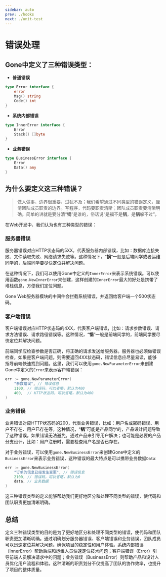 ```yaml
---
sidebar: auto
prev: ./hooks
next: ./unit-test
---
```


# 错误处理

## Gone中定义了三种错误类型：

- **普通错误**
```go
type Error interface {
	error
	Msg() string
	Code() int
}
```

- **系统内部错误**
```go
type InnerError interface {
	Error
	Stack() []byte
}
```

- **业务错误**
```go
type BusinessError interface {
	Error
	Data() any
}
```

## 为什么要定义这三种错误？

> 做人做事，边界很重要，过犹不及；我们希望通过不同类型的错误定义，厘清团队成员职责的边界。写程序，代码要职责清晰；团队成员职责要清晰明确。简单的讲就是要分清“**锅**”是谁的，俗话说“是福不是**锅**，是**锅**躲不过”。

在Web开发中，我们认为也有三种类型的错误：

### 服务器错误

服务器错误对应HTTP状态码的5XX，代表服务器内部错误，比如：数据库连接失败、文件读取失败、网络请求失败等。这种情况下，“**锅**”一般是后端同学或者运维同学的，后端同学要尽快定位并解决问题。

在这种情况下，我们可以使用Gone中定义的`InnerError`来表示系统错误。可以使用函数`gone.NewInnerError`来创建，这样创建的`InnerError`最大的好处是携带了堆栈信息，方便我们定位问题。

Gone Web服务器模块的中间件会拦截系统错误，并返回给客户端一个500状态码。

### 客户端错误

客户端错误对应HTTP状态码的4XX，代表客户端错误，比如：请求参数错误、请求方法错误、请求路径错误等。这种情况，“**锅**”一般是前端同学的，前端同学要尽快定位并解决问题。

前端同学应检查参数是否正确，将正确的请求发送给服务器。服务器也必须做错误检查，如果是客户端问题，则需要返回4XX状态码，错误信息应尽量易读，能够指导前端快速找到问题。这里，我们可以使用`gone.NewParameterError`来创建Gone中定义的`Error`来表示客户端错误：

```go
err := gone.NewParameterError(
    "参数错误", // 错误信息
    1100, // 错误码，可以省略，默认为400
    400,  // HTTP状态码，可以省略，默认为400
)
```

### 业务错误

业务错误对应HTTP状态码的200，代表业务错误，比如：用户名或密码错误、用户不存在、用户已存在等。这种情况，“**锅**”可能是产品同学的，产品设计问题导致了这种错误。如果错误无法避免，通过产品来引导用户解决；也可能是必要的产品分支设计，比如：用户注册时，需要检查用户名是否已存在。

对于业务错误，可以使用`gone.NewBusinessError`来创建Gone中定义的`BusinessError`来表示业务错误，这种错误的最大特点是可以携带业务数据`Data`:

```go
err := gone.NewBusinessError(
    "订单的信息已经发生变更", // 错误信息
    2100, // 错误码，可以省略，默认为0
    data, // 业务数据
)
```

这三种错误类型的定义能够帮助我们更好地区分和处理不同类型的错误，使代码和团队职责更加清晰明确。

## 总结

定义三种错误类型的目的是为了更好地区分和处理不同类型的错误，使代码和团队职责更加清晰明确。通过明确划分服务器错误、客户端错误和业务错误，团队成员可以迅速定位并解决问题，确保项目的稳定性和用户体验。系统内部错误（InnerError）帮助后端和运维人员快速定位技术问题；客户端错误（Error）引导前端人员解决请求中的问题；业务错误（BusinessError）则帮助产品和设计人员优化用户流程和体验。这种清晰的职责划分不仅提高了团队的协作效率，也提升了项目的整体质量。